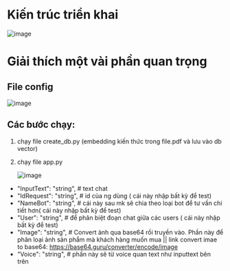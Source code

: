 # Kiến trúc triển khai
![image](https://github.com/Quanghuy99/ChatGPT_RAG/assets/30777550/ea90b883-69b6-4b53-9e44-402a53feddb3)

# Giải thích một vài phần quan trọng
## File config
![image](https://github.com/Quanghuy99/ChatGPT_RAG/assets/30777550/3dd1d1c3-48cd-4a90-a7c8-2d0941e827d9)

## Các bước chạy:
1. chạy file create_db.py (embedding kiến thức trong file.pdf và lưu vào db vector)
2. chạy file app.py
   
   ![image](https://github.com/Quanghuy99/ChatGPT_RAG/assets/30777550/03c6c173-8f04-4e28-9fbb-15d6caff0bbf)

  - "InputText": "string", # text chat
  - "IdRequest": "string", # id của ng dùng ( cái này nhập bất kỳ để test)
  - "NameBot": "string", # cái này sau mk sẽ chia theo loại bot để tư vấn chi tiết hơn( cái này nhập bất kỳ để test)
  - "User": "string", # để phân biệt đoạn chat giữa các users ( cái này nhập bất kỳ để test)
  - "Image": "string", # Convert ảnh qua base64 rồi truyền vào. Phần này để phân loại ảnh sản phẩm mà khách hàng muốn mua || link convert imae to base64: https://base64.guru/converter/encode/image
  - "Voice": "string", # phần này sẽ từ voice quan text như inputtext bên trên
